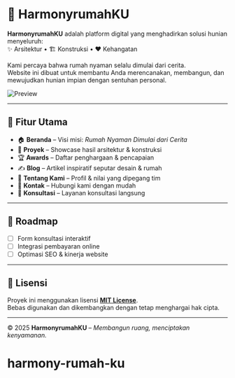 # 🏡 HarmonyrumahKU

**HarmonyrumahKU** adalah platform digital yang menghadirkan solusi hunian menyeluruh:  
✨ Arsitektur • 🏗️ Konstruksi • ❤️ Kehangatan

Kami percaya bahwa rumah nyaman selalu dimulai dari cerita.  
Website ini dibuat untuk membantu Anda merencanakan, membangun, dan mewujudkan hunian impian dengan sentuhan personal.

![Preview](./screenshot.png)

---

## 🚀 Fitur Utama

- 🏠 **Beranda** – Visi misi: _Rumah Nyaman Dimulai dari Cerita_
- 📂 **Proyek** – Showcase hasil arsitektur & konstruksi
- 🏆 **Awards** – Daftar penghargaan & pencapaian
- ✍️ **Blog** – Artikel inspiratif seputar desain & rumah
- 👥 **Tentang Kami** – Profil & nilai yang dipegang tim
- 💌 **Kontak** – Hubungi kami dengan mudah
- 🤝 **Konsultasi** – Layanan konsultasi langsung

---

## 📌 Roadmap

- [ ] Form konsultasi interaktif
- [ ] Integrasi pembayaran online
- [ ] Optimasi SEO & kinerja website

---

## 📄 Lisensi

Proyek ini menggunakan lisensi **[MIT License](LICENSE)**.  
Bebas digunakan dan dikembangkan dengan tetap menghargai hak cipta.

---

© 2025 **HarmonyrumahKU** – _Membangun ruang, menciptakan kenyamanan._
# harmony-rumah-ku

